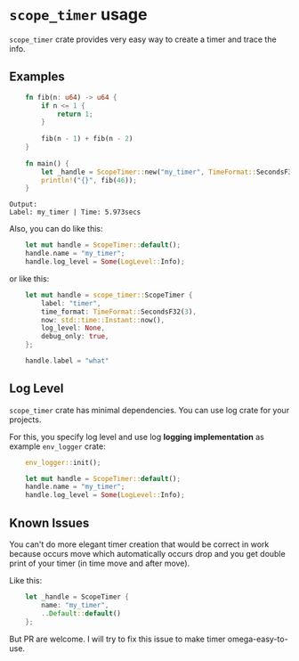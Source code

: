 # `scope_timer` usage
`scope_timer` crate provides very easy way to create a timer and trace the info.

## Examples
```rust
    fn fib(n: u64) -> u64 {
        if n <= 1 {
            return 1;
        }
        
        fib(n - 1) + fib(n - 2)
    }
    
    fn main() {
        let _handle = ScopeTimer::new("my_timer", TimeFormat::SecondsF32(3), None, false);
        println!("{}", fib(46));
    }
```
```
Output:
Label: my_timer | Time: 5.973secs
```

Also, you can do like this:
```rust
    let mut handle = ScopeTimer::default();
    handle.name = "my_timer";
    handle.log_level = Some(LogLevel::Info);
```
or like this:
```rust
    let mut handle = scope_timer::ScopeTimer {
        label: "timer",
        time_format: TimeFormat::SecondsF32(3),
        now: std::time::Instant::now(),
        log_level: None,
        debug_only: true,
    };

    handle.label = "what"
```

## Log Level
`scope_timer` crate has minimal dependencies. You can use log crate for your projects.

For this, you specify log level and
use log **logging implementation** as example `env_logger` crate:

```rust
    env_logger::init();

    let mut handle = ScopeTimer::default();
    handle.name = "my_timer";
    handle.log_level = Some(LogLevel::Info);
```

## Known Issues
You can't do more elegant timer creation that would be correct in work because occurs move which automatically
occurs drop and you get double print of your timer (in time move and  after move).

Like this:
```rust
    let _handle = ScopeTimer {
        name: "my_timer",
        ..Default::default()
    };
```
But PR are welcome. I will try to fix this issue to make timer omega-easy-to-use.

